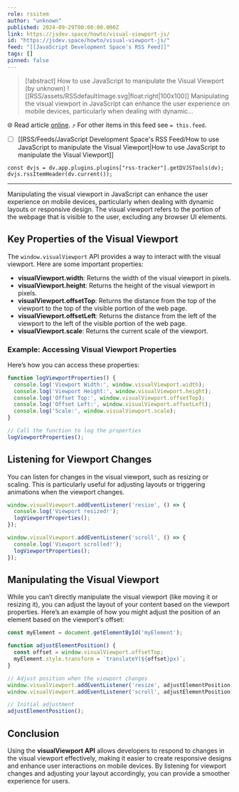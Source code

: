 ```yaml
---
role: rssitem
author: "unknown"
published: 2024-09-29T00:00:00.000Z
link: https://jsdev.space/howto/visual-viewport-js/
id: "https://jsdev.space/howto/visual-viewport-js/"
feed: "[[JavaScript Development Space's RSS Feed]]"
tags: []
pinned: false
---
```


> [!abstract] How to use JavaScript to manipulate the Visual Viewport (by unknown)
> ![[RSS/assets/RSSdefaultImage.svg|float:right|100x100]] Manipulating the visual viewport in JavaScript can enhance the user experience on mobile devices, particularly when dealing with dynamic…

🌐 Read article [online](https://jsdev.space/howto/visual-viewport-js/). ⤴ For other items in this feed see `= this.feed`.

- [ ] [[RSS/Feeds/JavaScript Development Space's RSS Feed/How to use JavaScript to manipulate the Visual Viewport|How to use JavaScript to manipulate the Visual Viewport]]

~~~dataviewjs
const dvjs = dv.app.plugins.plugins["rss-tracker"].getDVJSTools(dv);
dvjs.rssItemHeader(dv.current());
~~~

- - -
Manipulating the visual viewport in JavaScript can enhance the user experience on mobile devices,
particularly when dealing with dynamic layouts or responsive design. The visual viewport refers to
the portion of the webpage that is visible to the user, excluding any browser UI elements.

## Key Properties of the Visual Viewport

The `window.visualViewport` API provides a way to interact with the visual viewport. Here are some
important properties:

- **visualViewport.width**: Returns the width of the visual viewport in pixels.
- **visualViewport.height**: Returns the height of the visual viewport in pixels.
- **visualViewport.offsetTop**: Returns the distance from the top of the viewport to the top of the
  visible portion of the web page.
- **visualViewport.offsetLeft**: Returns the distance from the left of the viewport to the left of
  the visible portion of the web page.
- **visualViewport.scale**: Returns the current scale of the viewport.

### Example: Accessing Visual Viewport Properties

Here’s how you can access these properties:

```js
function logViewportProperties() {
  console.log('Viewport Width:', window.visualViewport.width);
  console.log('Viewport Height:', window.visualViewport.height);
  console.log('Offset Top:', window.visualViewport.offsetTop);
  console.log('Offset Left:', window.visualViewport.offsetLeft);
  console.log('Scale:', window.visualViewport.scale);
}

// Call the function to log the properties
logViewportProperties();
```

## Listening for Viewport Changes

You can listen for changes in the visual viewport, such as resizing or scaling. This is particularly
useful for adjusting layouts or triggering animations when the viewport changes.

```js
window.visualViewport.addEventListener('resize', () => {
  console.log('Viewport resized!');
  logViewportProperties();
});

window.visualViewport.addEventListener('scroll', () => {
  console.log('Viewport scrolled!');
  logViewportProperties();
});
```

## Manipulating the Visual Viewport

While you can’t directly manipulate the visual viewport (like moving it or resizing it), you can
adjust the layout of your content based on the viewport properties. Here’s an example of how you
might adjust the position of an element based on the viewport's offset:

```js
const myElement = document.getElementById('myElement');

function adjustElementPosition() {
  const offset = window.visualViewport.offsetTop;
  myElement.style.transform = `translateY(${offset}px)`;
}

// Adjust position when the viewport changes
window.visualViewport.addEventListener('resize', adjustElementPosition);
window.visualViewport.addEventListener('scroll', adjustElementPosition);

// Initial adjustment
adjustElementPosition();
```

## Conclusion

Using the **visualViewport API** allows developers to respond to changes in the visual viewport
effectively, making it easier to create responsive designs and enhance user interactions on mobile
devices. By listening for viewport changes and adjusting your layout accordingly, you can provide a
smoother experience for users.